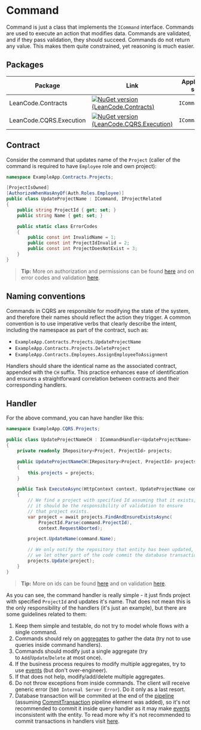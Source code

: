 # Command

Command is just a class that implements the `ICommand` interface. Commands are used to execute an action that modifies data. Commands are validated, and if they pass validation, they should succeed. Commands do not return any value. This makes them quite constrained, yet reasoning is much easier.

## Packages

| Package | Link | Application in section |
| --- | ----------- | ----------- |
| LeanCode.Contracts | [![NuGet version (LeanCode.Contracts)](https://img.shields.io/nuget/vpre/LeanCode.Contracts.svg?style=flat-square)](https://www.nuget.org/packages/LeanCode.Contracts/2.0.0-preview.3/) | `ICommand` |
| LeanCode.CQRS.Execution | [![NuGet version (LeanCode.CQRS.Execution)](https://img.shields.io/nuget/vpre/LeanCode.CQRS.Execution.svg?style=flat-square)](https://www.nuget.org/packages/LeanCode.CQRS.Execution/8.0.2260-preview/) | `ICommandHandler` |

## Contract

Consider the command that updates name of the `Project` (caller of the command is required to have `Employee` role and own project):

```csharp
namespace ExampleApp.Contracts.Projects;

[ProjectIsOwned]
[AuthorizeWhenHasAnyOf(Auth.Roles.Employee)]
public class UpdateProjectName : ICommand, IProjectRelated
{
    public string ProjectId { get; set; }
    public string Name { get; set; }

    public static class ErrorCodes
    {
        public const int InvalidName = 1;
        public const int ProjectIdInvalid = 2;
        public const int ProjectDoesNotExist = 3;
    }
}
```

> **Tip:** More on authorization and permissions can be found [here](../authorization/index.md) and on error codes and validation [here](../validation/index.md).

## Naming conventions

Commands in CQRS are responsible for modifying the state of the system, and therefore their names should reflect the action they trigger. A common convention is to use imperative verbs that clearly describe the intent, including the namespace as part of the contract, such as:

* `ExampleApp.Contracts.Projects.UpdateProjectName`
* `ExampleApp.Contracts.Projects.DeleteProject`
* `ExampleApp.Contracts.Employees.AssignEmployeeToAssignment`

Handlers should share the identical name as the associated contract, appended with the `CH` suffix. This practice enhances ease of identification and ensures a straightforward correlation between contracts and their corresponding handlers.

## Handler

For the above command, you can have handler like this:

```csharp
namespace ExampleApp.CQRS.Projects;

public class UpdateProjectNameCH : ICommandHandler<UpdateProjectName>
{
    private readonly IRepository<Project, ProjectId> projects;

    public UpdateProjectNameCH(IRepository<Project, ProjectId> projects)
    {
        this.projects = projects;
    }

    public Task ExecuteAsync(HttpContext context, UpdateProjectName command)
    {
        // We find a project with specified Id assuming that it exists,
        // it should be the responsibility of validation to ensure
        // that project exists.
        var project = await projects.FindAndEnsureExistsAsync(
            ProjectId.Parse(command.ProjectId),
            context.RequestAborted);

        project.UpdateName(command.Name);

        // We only notify the repository that entity has been updated,
        // we let other part of the code commit the database transaction.
        projects.Update(project);
    }
}
```

> **Tip:** More on ids can be found [here](../../domain/id/index.md) and on validation [here](../validation/index.md).

As you can see, the command handler is really simple - it just finds project with specified `ProjectId` and updates it's name. That does not mean this is the only responsibility of the handlers (it's just an example), but there are some guidelines related to them:

1. Keep them simple and testable, do not try to model whole flows with a single command.
2. Commands should rely on [aggregates] to gather the data (try not to use queries inside command handlers).
3. Commands should modify just a single aggregate (try to `Add`/`Update`/`Delete` at most once).
4. If the business process requires to modify multiple aggregates, try to use [events] (but don't over-engineer).
5. If that does not help, modify/add/delete multiple aggregates.
6. Do not throw exceptions from inside commands. The client will receive generic error (`500 Internal Server Error`). Do it only as a last resort.
7. Database transaction will be commited at the end of the [pipeline] (assuming [CommitTransaction] pipeline element was added), so it's not recommended to commit it inside query handler as it may make [events] inconsistent with the entity. To read more why it's not recommended to commit transactions in handlers visit [here](../pipeline/avoid_commiting_transactions_in_handlers.md).

[aggregates]: ../../domain/aggregate/index.md
[events]: ../../domain/domain_event/index.md
[pipeline]: ../pipeline/index.md
[CommitTransaction]: https://github.com/leancodepl/corelibrary/blob/v8.0-preview/src/CQRS/LeanCode.CQRS.MassTransitRelay/MassTransitRelayApplicationBuilderExtensions.cs#L9

